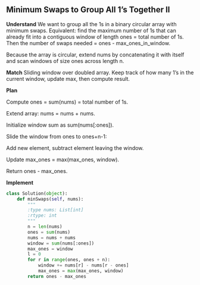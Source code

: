 ## Minimum Swaps to Group All 1’s Together II

**Understand**
We want to group all the 1s in a binary circular array with minimum swaps. Equivalent: find the maximum number of 1s that can already fit into a contiguous window of length ones = total number of 1s. Then the number of swaps needed = ones - max_ones_in_window.

Because the array is circular, extend nums by concatenating it with itself and scan windows of size ones across length n.

**Match**
Sliding window over doubled array. Keep track of how many 1’s in the current window, update max, then compute result.

**Plan**

Compute ones = sum(nums) = total number of 1s.

Extend array: nums = nums + nums.

Initialize window sum as sum(nums[:ones]).

Slide the window from ones to ones+n-1:

Add new element, subtract element leaving the window.

Update max_ones = max(max_ones, window).

Return ones - max_ones.

**Implement**
```py
class Solution(object):
    def minSwaps(self, nums):
        """
        :type nums: List[int]
        :rtype: int
        """
        n = len(nums)
        ones = sum(nums)
        nums = nums + nums
        window = sum(nums[:ones])
        max_ones = window
        l = 0
        for r in range(ones, ones + n):
            window += nums[r] - nums[r - ones]
            max_ones = max(max_ones, window)
        return ones - max_ones
```